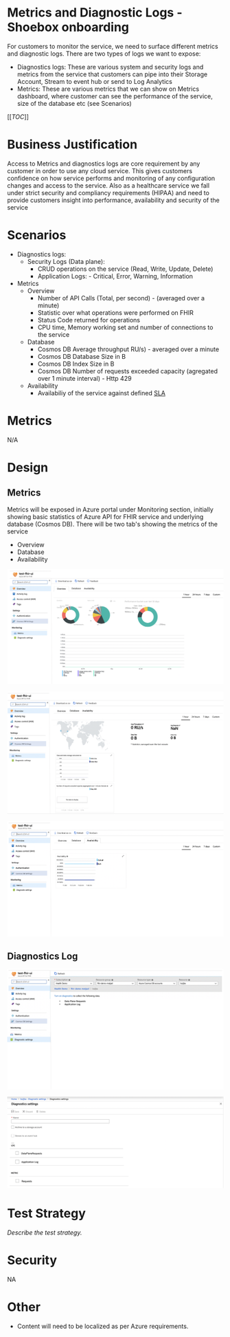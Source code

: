 # Metrics and Diagnostic Logs - Shoebox onboarding

For customers to monitor the service, we need to surface different metrics and diagnostic logs. There are two types of logs we want to expose:

* Diagnostics logs: These are various system and security logs and metrics from the service that customers can pipe into their Storage Account, Stream to event hub or send to Log Analytics
* Metrics: These are various metrics that we can show on Metrics dashboard, where customer can see the performance of the service, size of the database etc (see Scenarios)

[[_TOC_]]

# Business Justification

Access to Metrics and diagnostics logs are core requirement by any customer in order to use any cloud service. This gives customers confidence on how service performs and monitoring of any configuration changes and access to the service. Also as a healthcare service we fall under strict security and compliancy requirements (HIPAA) and need to provide customers insight into performance, availability and security of the service

# Scenarios

* Diagnostics logs:
    + Security Logs (Data plane):
        - CRUD operations on the service (Read, Write, Update, Delete)
		+ Application Logs:
				- Critical, Error, Warning, Information
* Metrics
	+ Overview
        - Number of API Calls (Total, per second) - (averaged over a minute)
        - Statistic over what operations were performed on FHIR
        - Status Code returned for operations
        - CPU time, Memory working set and number of connections to the service
	+ Database
		- Cosmos DB Average throughput RU/s) - averaged over a minute
        - Cosmos DB Database Size in B 
        - Cosmos DB Index Size in B 
        - Cosmos DB Number of requests exceeded capacity (agregated over 1 minute interval) - Http 429
	+ Availability
        - Availabiliy of the service against defined [SLA](../roadmap/SLA.md#introduction)

# Metrics

N/A


# Design

## Metrics

Metrics will be exposed in Azure portal under Monitoring section, initially showing basic statistics of Azure API for FHIR service and underlying database (Cosmos DB). There will be two tab's showing the metrics of the service

* Overview
* Database
* Availability

![](media/MetricsCosmosDBover.png)

![](media/MetricsCosmosDBdata.png)

![](media/MetricsCosmosDBaval.png)

## Diagnostics Log

![](media/DiagnosticOver.png)

![](media/DiagnosticDet.png)


# Test Strategy

*Describe the test strategy.*

# Security

NA

# Other

* Content will need to be localized as per Azure requirements.
